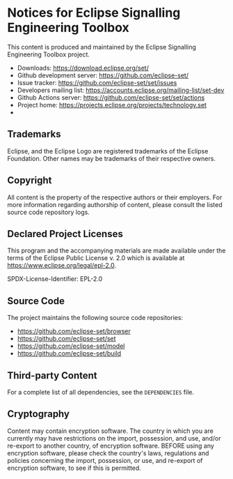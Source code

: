 # Notices for Eclipse Signalling Engineering Toolbox

This content is produced and maintained by the Eclipse Signalling Engineering Toolbox project.

* Downloads: https://download.eclipse.org/set/
* Github development server: https://github.com/eclipse-set/
* Issue tracker: https://github.com/eclipse-set/set/issues
* Developers mailing list: https://accounts.eclipse.org/mailing-list/set-dev
* Github Actions server: https://github.com/eclipse-set/set/actions
* Project home: https://projects.eclipse.org/projects/technology.set
* 
## Trademarks

Eclipse, and the Eclipse Logo are registered trademarks of the Eclipse Foundation.
Other names may be trademarks of their respective owners.

## Copyright

All content is the property of the respective authors or their employers.
For more information regarding authorship of content, please consult the listed source code repository logs.

## Declared Project Licenses

This program and the accompanying materials are made available under the terms
of the Eclipse Public License v. 2.0 which is available at
https://www.eclipse.org/legal/epl-2.0.

SPDX-License-Identifier: EPL-2.0

## Source Code

The project maintains the following source code repositories:

* https://github.com/eclipse-set/browser
* https://github.com/eclipse-set/set
* https://github.com/eclipse-set/model
* https://github.com/eclipse-set/build

## Third-party Content

For a complete list of all dependencies, see the `DEPENDENCIES` file.

## Cryptography

Content may contain encryption software.
The country in which you are currently may have restrictions on the import, possession, and use, and/or re-export to another country, of encryption software.
BEFORE using any encryption software, please check the country's laws, regulations and policies concerning the import, possession, or use, and re-export of encryption software, to see if this is permitted.

